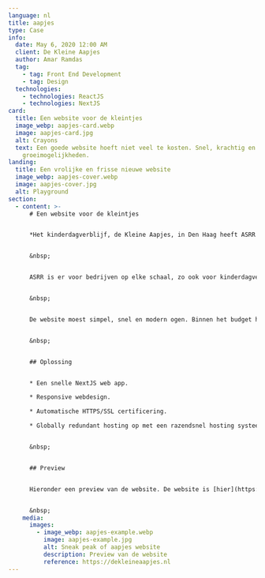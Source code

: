 ```yaml
---
language: nl
title: aapjes
type: Case
info:
  date: May 6, 2020 12:00 AM
  client: De Kleine Aapjes
  author: Amar Ramdas
  tag:
    - tag: Front End Development
    - tag: Design
  technologies:
    - technologies: ReactJS
    - technologies: NextJS
card:
  title: Een website voor de kleintjes
  image_webp: aapjes-card.webp
  image: aapjes-card.jpg
  alt: Crayons
  text: Een goede website hoeft niet veel te kosten. Snel, krachtig en modern met
    groeimogelijkheden.
landing:
  title: Een vrolijke en frisse nieuwe website
  image_webp: aapjes-cover.webp
  image: aapjes-cover.jpg
  alt: Playground
section:
  - content: >-
      # Een website voor de kleintjes


      *Het kinderdagverblijf, de Kleine Aapjes, in Den Haag heeft ASRR benaderd voor een simpele, snelle moderne website.*


      &nbsp;


      ASRR is er voor bedrijven op elke schaal, zo ook voor kinderdagverblijf de Kleine Aapjes in Den Haag. De website van dit bedrijf transitioneerde van een WordPress website naar een van onze NextJS webapps. 


      &nbsp;


      De website moest simpel, snel en modern ogen. Binnen het budget hebben we een van onze templates gebruikt en deze gehost op ons hosting systeem. De klant is volledig ontzorgd met de juiste resultaten.


      &nbsp;


      ## Oplossing


      * Een snelle NextJS web app.

      * Responsive webdesign.

      * Automatische HTTPS/SSL certificering.

      * Globally redundant hosting op met een razendsnel hosting systeem.


      &nbsp;


      ## Preview


      Hieronder een preview van de website. De website is [hier](https://dekleineaapjes.nl) te vinden. 


      &nbsp;
    media:
      images:
        - image_webp: aapjes-example.webp
          image: aapjes-example.jpg
          alt: Sneak peak of aapjes website
          description: Preview van de website
          reference: https://dekleineaapjes.nl
---
```

